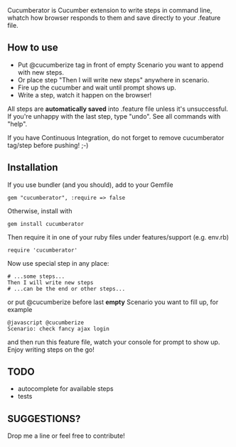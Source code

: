 Cucumberator is Cucumber extension to write steps in command line, whatch how browser responds to them and save directly to your .feature file.

## How to use

* Put @cucumberize tag in front of empty Scenario you want to append with new steps.
* Or place step "Then I will write new steps" anywhere in scenario.
* Fire up the cucumber and wait until prompt shows up.
* Write a step, watch it happen on the browser! 

All steps are **automatically saved** into .feature file unless it's unsuccessful. If you're unhappy with the last step, type "undo". See all commands with "help".

If you have Continuous Integration, do not forget to remove cucumberator tag/step before pushing! ;-)

## Installation

If you use bundler (and you should), add to your Gemfile
	
	gem "cucumberator", :require => false
		
Otherwise, install with
	
	gem install cucumberator

Then require it in one of your ruby files under features/support (e.g. env.rb)
	
	require 'cucumberator'

Now use special step in any place:

	# ...some steps...
	Then I will write new steps
	# ...can be the end or other steps...

or put @cucumberize before last **empty** Scenario you want to fill up, for example

	@javascript @cucumberize
	Scenario: check fancy ajax login

and then run this feature file, watch your console for prompt to show up. Enjoy writing steps on the go!

## TODO

* autocomplete for available steps
* tests

## SUGGESTIONS?

Drop me a line or feel free to contribute!